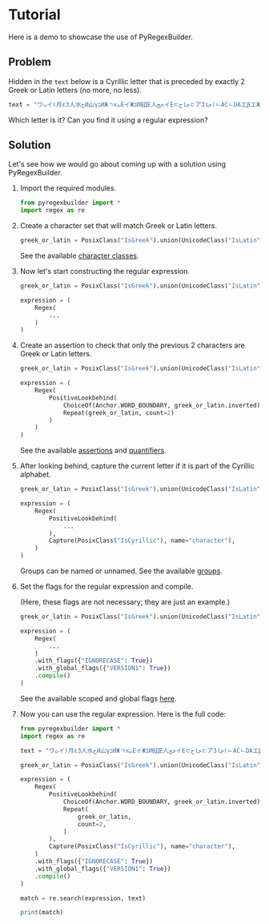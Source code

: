# Tutorial

Here is a demo to showcase the use of PyRegexBuilder.

## Problem

Hidden in the `text` below is a Cyrillic letter that is preceded by exactly 2 Greek or Latin letters (no more, no less).

```python
text = "ウثイا月εЗ人水جИ山γבИЖㄱتאEイЖבИBДE人ججイEㄷجاجㄷアЗاجاㄴACㄴDAエβエЖאג月水水ㄹجAㅁDبエα山הبتウИג月Aاイب山αثㄴاИδㄹ水ア人ㄹتεדβE山ㄴבㅁEאЙエㄷ山אباγجウㄹثㅁEЗИ日山イ日ثاㄷβBAㅁЖ水ㅁ山日水ㅁ人Иオבㄴγב月ت月اβアהγبβㄱبИㄱبオتㅁエ水αEتㄷAアדㄱبדDדㄱエㄹ水ثД山ㄱباイβاイ水δㄹЗㄹ月γB山ЗAアイαEИبДجЖεتИγㅁאاオㄷDЙアEεイㄹAثЖדD日山日δδDИCب月ЗבαتγウЖדبج日גBبהイㄱㅁ月月月ЖجBㄱגエבДجבㄱㅁㄱ人"
```

Which letter is it? Can you find it using a regular expression?

## Solution

Let's see how we would go about coming up with a solution using PyRegexBuilder.

1. Import the required modules.

    ```python
    from pyregexbuilder import *
    import regex as re
    ```

2. Create a character set that will match Greek or Latin letters.

    ```python
    greek_or_latin = PosixClass("IsGreek").union(UnicodeClass("IsLatin"))
    ```

    See the available [character classes](api-reference/character-classes.md).

3. Now let's start constructing the regular expression.

    ```python
    greek_or_latin = PosixClass("IsGreek").union(UnicodeClass("IsLatin"))

    expression = (
        Regex(
            ...
        )
    )
    ```

4. Create an assertion to check that only the previous 2 characters are Greek or Latin letters.

    ```python
    greek_or_latin = PosixClass("IsGreek").union(UnicodeClass("IsLatin"))

    expression = (
        Regex(
            PositiveLookbehind(
                ChoiceOf(Anchor.WORD_BOUNDARY, greek_or_latin.inverted),
                Repeat(greek_or_latin, count=2)
            )
        )
    )
    ```

    See the available [assertions](api-reference/assertions.md) and [quantifiers](api-reference/quantifiers.md).

5. After looking behind, capture the current letter if it is part of the Cyrillic alphabet.

    ```python
    greek_or_latin = PosixClass("IsGreek").union(UnicodeClass("IsLatin"))

    expression = (
        Regex(
            PositiveLookbehind(
                ...
            ),
            Capture(PosixClass("IsCyrillic"), name="character"),
        )
    )
    ```

    Groups can be named or unnamed. See the available [groups](api-reference/groups.md).

6. Set the flags for the regular expression and compile.

    (Here, these flags are not necessary; they are just an example.)

    ```python
    greek_or_latin = PosixClass("IsGreek").union(UnicodeClass("IsLatin"))

    expression = (
        Regex(
            ...
        )
        .with_flags({"IGNORECASE": True})
        .with_global_flags({"VERSION1": True})
        .compile()
    )
    ```

    See the available scoped and global flags [here](api-reference/common.md).

7. Now you can use the regular expression. Here is the full code:

    ```python
    from pyregexbuilder import *
    import regex as re

    text = "ウثイا月εЗ人水جИ山γבИЖㄱتאEイЖבИBДE人ججイEㄷجاجㄷアЗاجاㄴACㄴDAエβエЖאג月水水ㄹجAㅁDبエα山הبتウИג月Aاイب山αثㄴاИδㄹ水ア人ㄹتεדβE山ㄴבㅁEאЙエㄷ山אباγجウㄹثㅁEЗИ日山イ日ثاㄷβBAㅁЖ水ㅁ山日水ㅁ人Иオבㄴγב月ت月اβアהγبβㄱبИㄱبオتㅁエ水αEتㄷAアדㄱبדDדㄱエㄹ水ثД山ㄱباイβاイ水δㄹЗㄹ月γB山ЗAアイαEИبДجЖεتИγㅁאاオㄷDЙアEεイㄹAثЖדD日山日δδDИCب月ЗבαتγウЖדبج日גBبהイㄱㅁ月月月ЖجBㄱגエבДجבㄱㅁㄱ人"

    greek_or_latin = PosixClass("IsGreek").union(UnicodeClass("IsLatin"))

    expression = (
        Regex(
            PositiveLookbehind(
                ChoiceOf(Anchor.WORD_BOUNDARY, greek_or_latin.inverted),
                Repeat(
                    greek_or_latin,
                    count=2,
                )
            ),
            Capture(PosixClass("IsCyrillic"), name="character"),
        )
        .with_flags({"IGNORECASE": True})
        .with_global_flags({"VERSION1": True})
        .compile()
    )

    match = re.search(expression, text)

    print(match)
    ```
